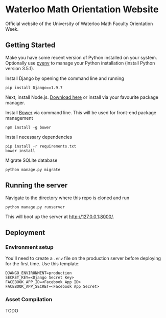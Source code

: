 Waterloo Math Orientation Website
===

Official website of the University of Waterloo Math Faculty Orientation Week.

## Getting Started

Make you have some recent version of Python installed on your system.
Optionally use [pyenv](https://github.com/yyuu/pyenv) to manage your Python
installation (install Python version 3.5.1).

Install Django by opening the command line and running

```
pip install Django==1.9.7
```

Next, install Node.js. [Download here](https://nodejs.org/en/) or install via
your favourite package manager.

Install [Bower](https://bower.io) via command line. This will be used for
front-end package management

```
npm install -g bower
```

Install necessary dependencies

```
pip install -r requirements.txt
bower install
```

Migrate SQLite database

```
python manage.py migrate
```

## Running the server

Navigate to the directory where this repo is cloned and run

```
python manage.py runserver
```

This will boot up the server at http://127.0.0.1:8000/.

## Deployment

### Environment setup

You'll need to create a `.env` file on the production server before deploying
for the first time. Use this template:

```
DJANGO_ENVIRONMENT=production
SECRET_KEY=<Django Secret Key>
FACEBOOK_APP_ID=<Facebook App ID>
FACEBOOK_APP_SECRET=<Facebook App Secret>
```

### Asset Compilation

TODO
